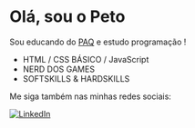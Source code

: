 # Olá, sou o Peto

Sou educando do [PAQ](http://prototipandoaquebrada.org/) e  estudo programação !

- HTML / CSS BÁSICO / JavaScript
- NERD DOS GAMES
- SOFTSKILLS & HARDSKILLS 


Me siga também nas minhas redes sociais:
  
[![LinkedIn](https://img.shields.io/badge/LinkedIn-0077B5?style=for-the-badge&logo=linkedin&logoColor=white)](https://www.linkedin.com/in/matheus-henrique-2911a622b/)
